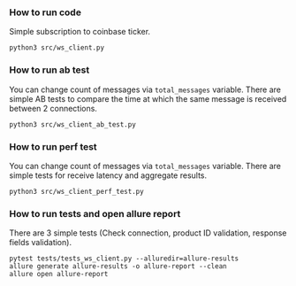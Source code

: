 ### How to run code 
Simple subscription to coinbase ticker.
```
python3 src/ws_client.py
```

### How to run ab test
You can change count of messages via `total_messages` variable.
There are simple AB tests to compare the time at which the same message is received between 2 connections.
```
python3 src/ws_client_ab_test.py
```

### How to run perf test
You can change count of messages via `total_messages` variable.
There are simple tests for receive latency and aggregate results.

```
python3 src/ws_client_perf_test.py
```

### How to run tests and open allure report
There are 3 simple tests (Check connection, product ID validation, response fields validation).
```
pytest tests/tests_ws_client.py --alluredir=allure-results
allure generate allure-results -o allure-report --clean 
allure open allure-report
```